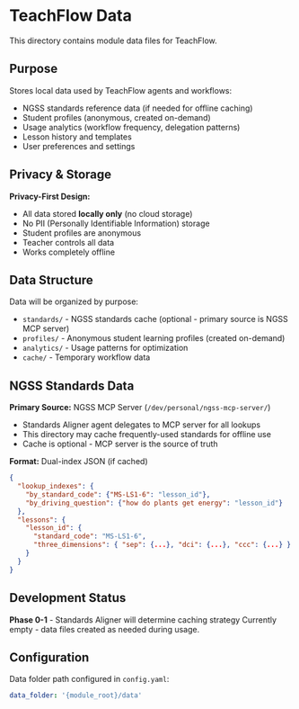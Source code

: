 # TeachFlow Data

This directory contains module data files for TeachFlow.

## Purpose

Stores local data used by TeachFlow agents and workflows:

- NGSS standards reference data (if needed for offline caching)
- Student profiles (anonymous, created on-demand)
- Usage analytics (workflow frequency, delegation patterns)
- Lesson history and templates
- User preferences and settings

## Privacy & Storage

**Privacy-First Design:**

- All data stored **locally only** (no cloud storage)
- No PII (Personally Identifiable Information) storage
- Student profiles are anonymous
- Teacher controls all data
- Works completely offline

## Data Structure

Data will be organized by purpose:

- `standards/` - NGSS standards cache (optional - primary source is NGSS MCP server)
- `profiles/` - Anonymous student learning profiles (created on-demand)
- `analytics/` - Usage patterns for optimization
- `cache/` - Temporary workflow data

## NGSS Standards Data

**Primary Source:** NGSS MCP Server (`/dev/personal/ngss-mcp-server/`)

- Standards Aligner agent delegates to MCP server for all lookups
- This directory may cache frequently-used standards for offline use
- Cache is optional - MCP server is the source of truth

**Format:** Dual-index JSON (if cached)

```json
{
  "lookup_indexes": {
    "by_standard_code": {"MS-LS1-6": "lesson_id"},
    "by_driving_question": {"how do plants get energy": "lesson_id"}
  },
  "lessons": {
    "lesson_id": {
      "standard_code": "MS-LS1-6",
      "three_dimensions": { "sep": {...}, "dci": {...}, "ccc": {...} }
    }
  }
}
```

## Development Status

**Phase 0-1** - Standards Aligner will determine caching strategy
Currently empty - data files created as needed during usage.

## Configuration

Data folder path configured in `config.yaml`:

```yaml
data_folder: '{module_root}/data'
```
